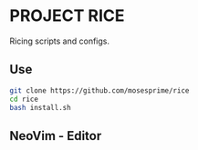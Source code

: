 # PROJECT RICE

Ricing scripts and configs.

## Use
```bash
git clone https://github.com/mosesprime/rice
cd rice
bash install.sh
```

## NeoVim - Editor
